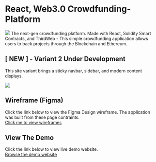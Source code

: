 # React, Web3.0 Crowdfunding-Platform

<img src="https://i.ibb.co/ctZmDRy/Explainer-Frame-min.png">
The next-gen crowdfunding platform. Made with React, Solidity Smart Contracts, and ThirdWeb - This simple crowdfunding application allows users to back projects through the Blockchain and Ethereum.

## [ NEW ] - Variant 2 Under Development
<p>This site variant brings a sticky navbar, sidebar, and modern content displays.</p>
<img src="https://i.ibb.co/4JLpdBc/krowd-netlify-app.png">

## Wireframe (Figma)

Click the link below to view the Figma Design wireframe. The application was built from these page contraints.<br>
<a href="https://www.figma.com/file/kfO0102GAq8FerS25mrSB3/KROWD---Web3%2C-React-Crowdfunding-Platform?node-id=0%3A1&t=696VKLb98TNPKuwx-1">Click me to view wireframes</a>

## View The Demo

Click the link below to view live demo website.<br>
<a href="https://krowd.netlify.app/">Browse the demo website</a>
